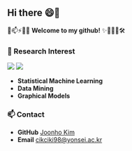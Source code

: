 ## Hi there 😄👋

💬📫⚡🚀✨ **Welcome to my github!** ✨🔭🌱👯🛠️

### 🔬 Research Interest
<img src="https://img.shields.io/badge/R-276DC3?style=flat-square&logo=R&logoColor=white"/> <img src="https://img.shields.io/badge/Python-3776AB?style=flat-square&logo=Python&logoColor=white"/>
- **Statistical Machine Learning**
- **Data Mining**
- **Graphical Models**

### 📫 Contact
- **GitHub** [Joonho Kim](https://github.com/StatJuno)
- **Email** cikciki98@yonsei.ac.kr
